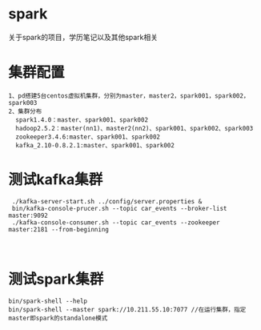 # spark
关于spark的项目，学历笔记以及其他spark相关
# 集群配置
    1、pd搭建5台centos虚拟机集群，分别为master，master2，spark001，spark002，spark003
    2、集群分布
      spark1.4.0：master、spark001、spark002
      hadoop2.5.2：master(nn1)、master2(nn2)、spark001、spark002、spark003
      zookeeper3.4.6:master、spark001、spark002
      kafka_2.10-0.8.2.1:master、spark001、spark002
# 测试kafka集群
     ./kafka-server-start.sh ../config/server.properties &
     bin/kafka-console-prucer.sh --topic car_events --broker-list master:9092
     ./kafka-console-consumer.sh --topic car_events --zookeeper master:2181 --from-beginning
     
# 测试spark集群
    bin/spark-shell --help  
    bin/spark-shell --master spark://10.211.55.10:7077 //在运行集群，指定master即spark的standalone模式
